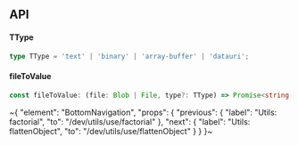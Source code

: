 

## API

#### TType

```ts
type TType = 'text' | 'binary' | 'array-buffer' | 'datauri';
```

#### fileToValue

```ts
const fileToValue: (file: Blob | File, type?: TType) => Promise<string | ArrayBuffer>;
```


~{
  "element": "BottomNavigation",
  "props": {
    "previous": {
      "label": "Utils: factorial",
      "to": "/dev/utils/use/factorial"
    },
    "next": {
      "label": "Utils: flattenObject",
      "to": "/dev/utils/use/flattenObject"
    }
  }
}~
